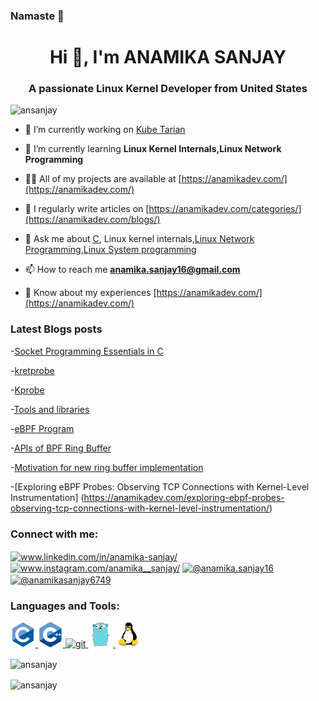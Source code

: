 ### Namaste 🙏
<h1 align="center">Hi 👋, I'm ANAMIKA SANJAY</h1>
<h3 align="center">A passionate Linux Kernel Developer from United States</h3>

<p align="left"> <img src="https://komarev.com/ghpvc/?username=ansanjay&label=Profile%20views&color=0e75b6&style=flat" alt="ansanjay" /> </p>


- 🔭 I’m currently working on [Kube Tarian](https://github.com/kube-tarian)

- 🌱 I’m currently learning **Linux Kernel Internals,Linux Network Programming**

- 👨‍💻 All of my projects are available at [https://anamikadev.com/](https://anamikadev.com/)

- 📝 I regularly write articles on [https://anamikadev.com/categories/](https://anamikadev.com/blogs/)

- 💬 Ask me about [C](https://anamikadev.com/c-learning-path/), Linux kernel internals,[Linux Network Programming](https://anamikadev.com/network-programming-blog),[Linux System programming](https://anamikadev.com/system-programming-blog)

- 📫 How to reach me **anamika.sanjay16@gmail.com**

- 📄 Know about my experiences [https://anamikadev.com/](https://anamikadev.com/)

### Latest Blogs posts

-[Socket Programming Essentials in C](https://anamikadev.com/socket-programming-essentials-in-c/)

-[kretprobe](https://anamikadev.com/kretprobe-connect/)

-[Kprobe](https://anamikadev.com/kprobe-connect/)

-[Tools and libraries](https://anamikadev.com/tools-and-libraries/)

-[eBPF Program](https://anamikadev.com/ebpf-program/)

-[APIs of BPF Ring Buffer](https://anamikadev.com/apis-of-bpf-ring-buffer/)

-[Motivation for new ring buffer implementation](https://anamikadev.com/motivation-for-new-ring-buffer-implementation/)

-[Exploring eBPF Probes: Observing TCP Connections with Kernel-Level Instrumentation] (https://anamikadev.com/exploring-ebpf-probes-observing-tcp-connections-with-kernel-level-instrumentation/)


<h3 align="left">Connect with me:</h3>
<p align="left">
<a href="https://linkedin.com/in/anamika-sanjay/" target="blank"><img align="center" src="https://raw.githubusercontent.com/rahuldkjain/github-profile-readme-generator/master/src/images/icons/Social/linked-in-alt.svg" alt="www.linkedin.com/in/anamika-sanjay/" height="30" width="40" /></a>
<a href="https://instagram.com/anamika__sanjay/" target="blank"><img align="center" src="https://raw.githubusercontent.com/rahuldkjain/github-profile-readme-generator/master/src/images/icons/Social/instagram.svg" alt="www.instagram.com/anamika__sanjay/" height="30" width="40" /></a>
<a href="https://medium.com/@anamika.sanjay16" target="blank"><img align="center" src="https://raw.githubusercontent.com/rahuldkjain/github-profile-readme-generator/master/src/images/icons/Social/medium.svg" alt="@anamika.sanjay16" height="30" width="40" /></a>
<a href="https://www.youtube.com/channel/UCOjhpEJay8rnpdhW_aOaYiQ" target="blank"><img align="center" src="https://raw.githubusercontent.com/rahuldkjain/github-profile-readme-generator/master/src/images/icons/Social/youtube.svg" alt="@anamikasanjay6749" height="30" width="40" /></a>


<h3 align="left">Languages and Tools:</h3>
<a href="https://www.cprogramming.com/" target="_blank" rel="noreferrer"> <img src="https://raw.githubusercontent.com/devicons/devicon/master/icons/c/c-original.svg" alt="c" width="40" height="40"/> </a> <a href="https://www.w3schools.com/cpp/" target="_blank" rel="noreferrer"> <img src="https://raw.githubusercontent.com/devicons/devicon/master/icons/cplusplus/cplusplus-original.svg" alt="cplusplus" width="40" height="40"/> </a> <a href="https://git-scm.com/" target="_blank" rel="noreferrer"> <img src="https://www.vectorlogo.zone/logos/git-scm/git-scm-icon.svg" alt="git" width="40" height="40"/> </a> <a href="https://golang.org" target="_blank" rel="noreferrer"> <img src="https://raw.githubusercontent.com/devicons/devicon/master/icons/go/go-original.svg" alt="go" width="40" height="40"/> </a> <a href="https://www.linux.org/" target="_blank" rel="noreferrer"> <img src="https://raw.githubusercontent.com/devicons/devicon/master/icons/linux/linux-original.svg" alt="linux" width="40" height="40"/> </a> </p>

<p><img align="center" src="https://github-readme-stats.vercel.app/api/top-langs?username=ansanjay&show_icons=true&locale=en&layout=compact" alt="ansanjay" /></p>

<p><img align="center" src="https://github-readme-streak-stats.herokuapp.com/?user=ansanjay&" alt="ansanjay" /></p>
